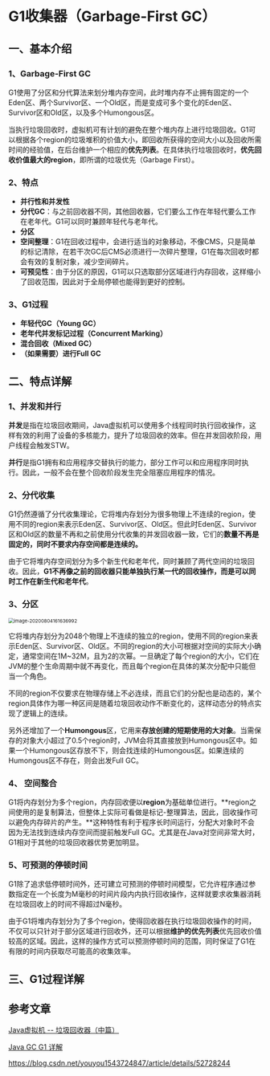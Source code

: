 # G1收集器（Garbage-First GC）

## 一、基本介绍

### 1、Garbage-First GC

G1使用了分区和分代算法来划分堆内存空间，此时堆内存不止拥有固定的一个Eden区、两个Survivor区、一个Old区，而是变成可多个变化的Eden区、Survivor区和Old区，以及多个Humongous区。

当执行垃圾回收时，虚拟机可有计划的避免在整个堆内存上进行垃圾回收。G1可以根据各个region的垃圾堆积的价值大小，即回收所获得的空间大小以及回收所需时间的经验值，在后台维护一个相应的**优先列表**。在具体执行垃圾回收时，**优先回收价值最大的region**，即所谓的垃圾优先（Garbage First）。

### 2、特点

- **并行性和并发性**
- **分代GC**：与之前回收器不同，其他回收器，它们要么工作在年轻代要么工作在老年代。G1可以同时兼顾年轻代与老年代。
- **分区**
- **空间整理**：G1在回收过程中，会进行适当的对象移动，不像CMS，只是简单的标记清除，在若干次GC后CMS必须进行一次碎片整理，G1在每次回收时都会有效的复制对象，减少空间碎片。
- **可预见性**：由于分区的原因，G1可以只选取部分区域进行内存回收，这样缩小了回收范围，因此对于全局停顿也能得到更好的控制。

### 3、G1过程

- **年轻代GC（Young GC）**
- **老年代并发标记过程（Concurrent Marking）**
- **混合回收（Mixed GC）**
- **（如果需要）进行Full GC**





## 二、特点详解

### 1、并发和并行

**并发**是指在垃圾回收期间，Java虚拟机可以使用多个线程同时执行回收操作，这样有效的利用了设备的多核能力，提升了垃圾回收的效率。但在并发回收阶段，用户线程会触发STW。

**并行**是指G1拥有和应用程序交替执行的能力，部分工作可以和应用程序同时执行。因此，一般不会在整个回收阶段发生完全阻塞应用程序的情况。



### 2、分代收集

G1仍然遵循了分代收集理论，它将堆内存划分为很多物理上不连续的region，使用不同的region来表示Eden区、Survivor区、Old区。但此时Eden区、Survivor区和Old区的数量不再和之前使用分代收集的并发回收器一致，它们的**数量不再是固定的，同时不要求内存空间都是连续的。**

由于它将堆内存空间划分为多个新生代和老年代，同时兼顾了两代空间的垃圾回收。因此，**G1不再像之前的回收器只能单独执行某一代的回收操作，而是可以同时工作在新生代和老年代**。



### 3、分区

<img src="https://gitee.com/BlacksJack/picture-bed/raw/master/img/20200910165312.png" alt="image-20200804161636992" style="zoom:67%;" />

它将堆内存划分为2048个物理上不连续的独立的region，使用不同的region来表示Eden区、Survivor区、Old区。不同的region的大小可根据对空间的实际大小确定，通常空间在1M~32M，且为2的次幂。一旦确定了每个region的大小，它们在JVM的整个生命周期中就不再变化，而且每个region在具体的某次分配中只能但当一个角色。

不同的region不仅要求在物理存储上不必连续，而且它们的分配也是动态的，某个region具体作为哪一种区间是随着垃圾回收动作不断变化的，这样动态分的特点实现了逻辑上的连续。

另外还增加了一个**Humongous**区，它用来**存放创建的短期使用的大对象**。当需保存的对象大小超过了0.5个region时，JVM会将其直接放到Humongous区中。如果一个Humongous区存放不下，则会找连续的Humongous区。如果连续的Humongous区不存在，则会出发Full GC。



### 4、 空间整合

G1将内存划分为多个region，内存回收便以**region**为基础单位进行。**region之间使用的是复制算法，但整体上实际可看做是标记-整理算法，因此，回收操作可以避免内存碎片的产生。**这种特性有利于程序长时间运行，分配大对象时不会因为无法找到连续内存空间而提前触发Full GC。尤其是在Java对空间非常大时，G1相对于其他的垃圾回收器优势更加明显。



### 5、可预测的停顿时间

G1除了追求低停顿时间外，还可建立可预测的停顿时间模型，它允许程序通过参数指定在一个长度为M毫秒的时间片段内内执行回收操作，这样就要求收集器消耗在垃圾回收上的时间不得超过N毫秒。

由于G1将堆内存划分为了多个region，使得回收器在执行垃圾回收操作的时间，不仅可以只针对于部分区域进行回收外，还可以根据**维护的优先列表**优先回收价值较高的区域。因此，这样的操作方式可以预测停顿时间的范围，同时保证了G1在有限的时间内获取尽可能高的收集效率。



## 三、G1过程详解









## 参考文章

[Java虚拟机 -- 垃圾回收器（中篇）](https://blog.csdn.net/Forlogen/article/details/106975432)

[Java GC G1 详解](https://blog.csdn.net/jiankunking/article/details/85626279)

https://blog.csdn.net/youyou1543724847/article/details/52728244<br>


